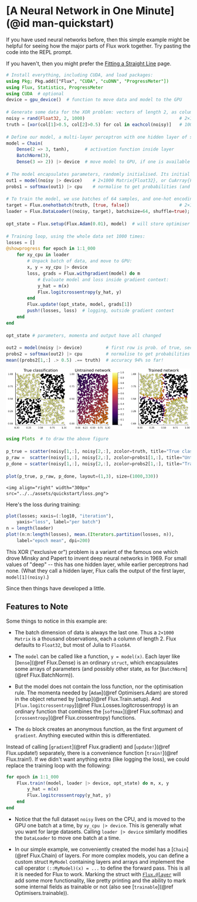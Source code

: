 # [A Neural Network in One Minute](@id man-quickstart)

If you have used neural networks before, then this simple example might be helpful for seeing how the major parts of Flux work together. Try pasting the code into the REPL prompt.

If you haven't, then you might prefer the [Fitting a Straight Line](overview.md) page.

```julia
# Install everything, including CUDA, and load packages:
using Pkg; Pkg.add(["Flux", "CUDA", "cuDNN", "ProgressMeter"])
using Flux, Statistics, ProgressMeter
using CUDA  # optional
device = gpu_device()  # function to move data and model to the GPU

# Generate some data for the XOR problem: vectors of length 2, as columns of a matrix:
noisy = rand(Float32, 2, 1000)                                    # 2×1000 Matrix{Float32}
truth = [xor(col[1]>0.5, col[2]>0.5) for col in eachcol(noisy)]   # 1000-element Vector{Bool}

# Define our model, a multi-layer perceptron with one hidden layer of size 3:
model = Chain(
    Dense(2 => 3, tanh),      # activation function inside layer
    BatchNorm(3),
    Dense(3 => 2)) |> device  # move model to GPU, if one is available

# The model encapsulates parameters, randomly initialised. Its initial output is:
out1 = model(noisy |> device)    # 2×1000 Matrix{Float32}, or CuArray{Float32}
probs1 = softmax(out1) |> cpu    # normalise to get probabilities (and move off GPU)

# To train the model, we use batches of 64 samples, and one-hot encoding:
target = Flux.onehotbatch(truth, [true, false])                   # 2×1000 OneHotMatrix
loader = Flux.DataLoader((noisy, target), batchsize=64, shuffle=true);

opt_state = Flux.setup(Flux.Adam(0.01), model)  # will store optimiser momentum, etc.

# Training loop, using the whole data set 1000 times:
losses = []
@showprogress for epoch in 1:1_000
    for xy_cpu in loader
        # Unpack batch of data, and move to GPU:
        x, y = xy_cpu |> device
        loss, grads = Flux.withgradient(model) do m
            # Evaluate model and loss inside gradient context:
            y_hat = m(x)
            Flux.logitcrossentropy(y_hat, y)
        end
        Flux.update!(opt_state, model, grads[1])
        push!(losses, loss)  # logging, outside gradient context
    end
end

opt_state # parameters, momenta and output have all changed

out2 = model(noisy |> device)         # first row is prob. of true, second row p(false)
probs2 = softmax(out2) |> cpu         # normalise to get probabilities
mean((probs2[1,:] .> 0.5) .== truth)  # accuracy 94% so far!
```

![](../../assets/quickstart/oneminute.png)

```julia
using Plots  # to draw the above figure

p_true = scatter(noisy[1,:], noisy[2,:], zcolor=truth, title="True classification", legend=false)
p_raw =  scatter(noisy[1,:], noisy[2,:], zcolor=probs1[1,:], title="Untrained network", label="", clims=(0,1))
p_done = scatter(noisy[1,:], noisy[2,:], zcolor=probs2[1,:], title="Trained network", legend=false)

plot(p_true, p_raw, p_done, layout=(1,3), size=(1000,330))
```

```@raw html
<img align="right" width="300px" src="../../assets/quickstart/loss.png">
```

Here's the loss during training:

```julia
plot(losses; xaxis=(:log10, "iteration"),
    yaxis="loss", label="per batch")
n = length(loader)
plot!(n:n:length(losses), mean.(Iterators.partition(losses, n)),
    label="epoch mean", dpi=200)
```

This XOR ("exclusive or") problem is a variant of the famous one which drove Minsky and Papert to invent deep neural networks in 1969. For small values of "deep" -- this has one hidden layer, while earlier perceptrons had none. (What they call a hidden layer, Flux calls the output of the first layer, `model[1](noisy)`.)

Since then things have developed a little. 

## Features to Note

Some things to notice in this example are:

* The batch dimension of data is always the last one. Thus a `2×1000 Matrix` is a thousand observations, each a column of length 2. Flux defaults to `Float32`, but most of Julia to `Float64`.

* The `model` can be called like a function, `y = model(x)`. Each layer like [`Dense`](@ref Flux.Dense) is an ordinary `struct`, which encapsulates some arrays of parameters (and possibly other state, as for [`BatchNorm`](@ref Flux.BatchNorm)).

* But the model does not contain the loss function, nor the optimisation rule. The momenta needed by [`Adam`](@ref Optimisers.Adam) are stored in the object returned by [setup](@ref Flux.Train.setup). And [`Flux.logitcrossentropy`](@ref Flux.Losses.logitcrossentropy) is an ordinary function that combines the [`softmax`](@ref Flux.softmax) and [`crossentropy`](@ref Flux.crossentropy) functions.

* The `do` block creates an anonymous function, as the first argument of `gradient`. Anything executed within this is differentiated.

Instead of calling [`gradient`](@ref Flux.gradient) and [`update!`](@ref Flux.update!) separately, there is a convenience function [`train!`](@ref Flux.train!). If we didn't want anything extra (like logging the loss), we could replace the training loop with the following:

```julia
for epoch in 1:1_000
    Flux.train!(model, loader |> device, opt_state) do m, x, y
        y_hat = m(x)
        Flux.logitcrossentropy(y_hat, y)
    end
end
```

* Notice that the full dataset `noisy` lives on the CPU, and is moved to the GPU one batch at a time, by `xy_cpu |> device`. This is generally what you want for large datasets. Calling `loader |> device` similarly modifies the `DataLoader` to move one batch at a time.

* In our simple example, we conveniently created the model has a [`Chain`](@ref Flux.Chain) of layers.
For more complex models, you can define a custom struct `MyModel` containing layers and arrays and implement the call operator `(::MyModel)(x) = ...` to define the forward pass. This is all it is needed for Flux to work. Marking the struct with [`Flux.@layer`](@ref) will add some more functionality, like pretty printing and the ability to mark some internal fields as trainable or not (also see [`trainable`](@ref Optimisers.trainable)).
